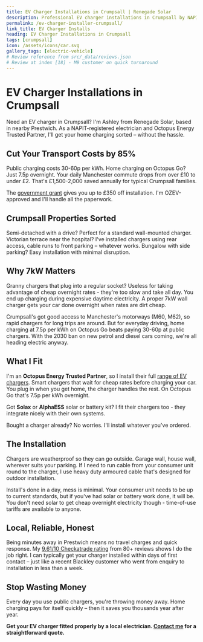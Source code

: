 ```yaml
---
title: EV Charger Installations in Crumpsall | Renegade Solar
description: Professional EV charger installations in Crumpsall by NAPIT-registered electrician. Smart charging integration with solar panels and home batteries.
permalink: /ev-charger-installer-crumpsall/
link_title: EV Charger Installs
heading: EV Charger Installations in Crumpsall
tags: [crumpsall]
icon: /assets/icons/car.svg
gallery_tags: [electric-vehicle]
# Review reference from src/_data/reviews.json
# Review at index [18] - M9 customer on quick turnaround
---
```


# EV Charger Installations in Crumpsall

Need an EV charger in Crumpsall? I'm Ashley from Renegade Solar, based in nearby Prestwich. As a NAPIT-registered electrician and Octopus Energy Trusted Partner, I'll get your home charging sorted – without the hassle.

## Cut Your Transport Costs by 85%

Public charging costs 30-60p per kWh. Home charging on Octopus Go? Just 7.5p overnight. Your daily Manchester commute drops from over £10 to under £2. That's £1,500-2,000 saved annually for typical Crumpsall families.

The [government grant](https://www.gov.uk/electric-vehicle-chargepoint-grant-household) gives you up to £350 off installation. I'm OZEV-approved and I'll handle all the paperwork.

## Crumpsall Properties Sorted

Semi-detached with a drive? Perfect for a standard wall-mounted charger. Victorian terrace near the hospital? I've installed chargers using rear access, cable runs to front parking – whatever works. Bungalow with side parking? Easy installation with minimal disruption.

## Why 7kW Matters

Granny chargers that plug into a regular socket? Useless for taking advantage of cheap overnight rates - they're too slow and take all day. You end up charging during expensive daytime electricity. A proper 7kW wall charger gets your car done overnight when rates are dirt cheap.

Crumpsall's got good access to Manchester's motorways (M60, M62), so rapid chargers for long trips are around. But for everyday driving, home charging at 7.5p per kWh on Octopus Go beats paying 30-60p at public chargers. With the 2030 ban on new petrol and diesel cars coming, we're all heading electric anyway.

## What I Fit

I'm an **Octopus Energy Trusted Partner**, so I install their full [range of EV chargers](https://octopus.energy/get-an-ev-charger/). Smart chargers that wait for cheap rates before charging your car. You plug in when you get home, the charger handles the rest. On Octopus Go that's 7.5p per kWh overnight.

Got **Solax** or **AlphaESS** solar or battery kit? I fit their chargers too - they integrate nicely with their own systems.

Bought a charger already? No worries. I'll install whatever you've ordered.

## The Installation

Chargers are weatherproof so they can go outside. Garage wall, house wall, wherever suits your parking. If I need to run cable from your consumer unit round to the charger, I use heavy duty armoured cable that's designed for outdoor installation.

Install's done in a day, mess is minimal. Your consumer unit needs to be up to current standards, but if you've had solar or battery work done, it will be. You don't need solar to get cheap overnight electricity though - time-of-use tariffs are available to anyone.

## Local, Reliable, Honest

Being minutes away in Prestwich means no travel charges and quick response. My [9.61/10 Checkatrade rating](https://www.checkatrade.com/trades/renegadeelectrical/) from 80+ reviews shows I do the job right. I can typically get your charger installed within days of first contact – just like a recent Blackley customer who went from enquiry to installation in less than a week.

## Stop Wasting Money

Every day you use public chargers, you're throwing money away. Home charging pays for itself quickly – then it saves you thousands year after year.

**Get your EV charger fitted properly by a local electrician. [Contact me](/contact/) for a straightforward quote.**